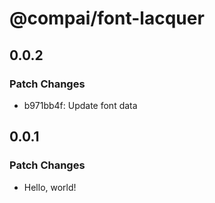 # @compai/font-lacquer

## 0.0.2

### Patch Changes

- b971bb4f: Update font data

## 0.0.1

### Patch Changes

- Hello, world!
